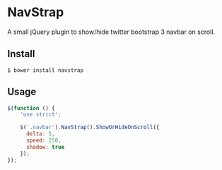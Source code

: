 # NavStrap
A small jQuery plugin to show/hide twitter bootstrap 3 navbar on scroll.

## Install
```
$ bower install navstrap
```

## Usage
```javascript
$(function () {
    'use strict';

    $('.navbar').NavStrap().ShowOrHideOnScroll({
      delta: 5,
      speed: 250,
      shadow: true
    });
});
```